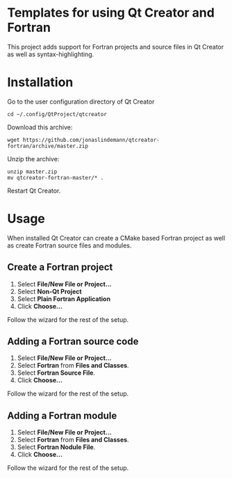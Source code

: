 # Templates for using Qt Creator and Fortran

This project adds support for Fortran projects and source files in Qt Creator as well as syntax-highlighting.

# Installation

Go to the user configuration directory of Qt Creator

	cd ~/.config/QtProject/qtcreator

Download this archive:

	wget https://github.com/jonaslindemann/qtcreator-fortran/archive/master.zip

Unzip the archive:

	unzip master.zip
	mv qtcreator-fortran-master/* .

Restart Qt Creator.

# Usage

When installed Qt Creator can create a CMake based Fortran project as well as create Fortran source files and modules.

## Create a Fortran project

1. Select **File/New File or Project...**
2. Select **Non-Qt Project**
3. Select **Plain Fortran Application**
4. Click **Choose...** 

Follow the wizard for the rest of the setup.

## Adding a Fortran source code

1. Select **File/New File or Project...**
2. Select **Fortran** from **Files and Classes**.
3. Select **Fortran Source File**.
4. Click **Choose...**

Follow the wizard for the rest of the setup.

## Adding a Fortran module

1. Select **File/New File or Project...**
2. Select **Fortran** from **Files and Classes**.
3. Select **Fortran Nodule File**.
4. Click **Choose...**

Follow the wizard for the rest of the setup.



